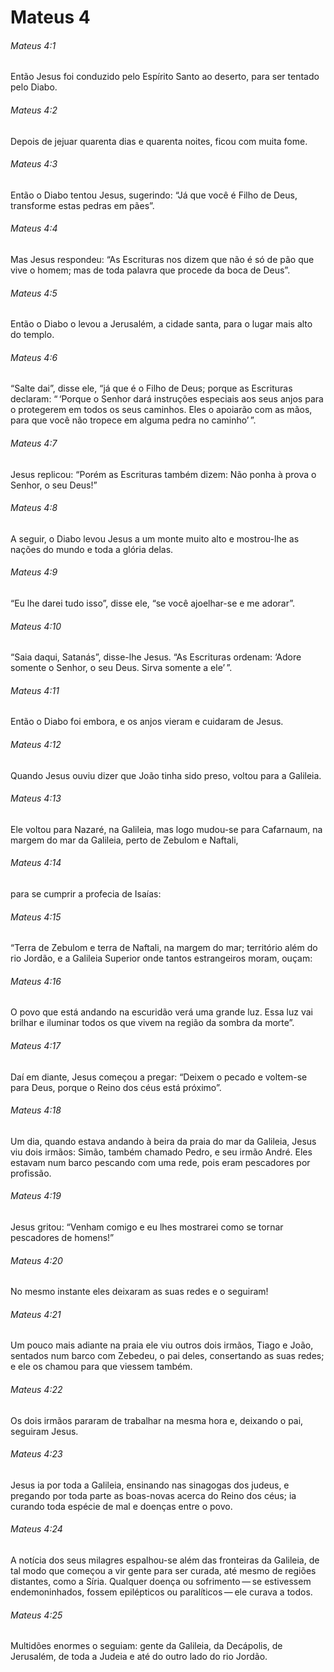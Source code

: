 # Mateus 4

###### Mateus 4:1

Então Jesus foi conduzido pelo Espírito Santo ao deserto, para ser tentado pelo Diabo.

###### Mateus 4:2

Depois de jejuar quarenta dias e quarenta noites, ficou com muita fome.

###### Mateus 4:3

Então o Diabo tentou Jesus, sugerindo: “Já que você é Filho de Deus, transforme estas pedras em pães”.

###### Mateus 4:4

Mas Jesus respondeu: “As Escrituras nos dizem que não é só de pão que vive o homem; mas de toda palavra que procede da boca de Deus”.

###### Mateus 4:5

Então o Diabo o levou a Jerusalém, a cidade santa, para o lugar mais alto do templo.

###### Mateus 4:6

“Salte dai”, disse ele, “já que é o Filho de Deus; porque as Escrituras declaram: “ ‘Porque o Senhor dará instruções especiais aos seus anjos para o protegerem em todos os seus caminhos. Eles o apoiarão com as mãos, para que você não tropece em alguma pedra no caminho’ ”.

###### Mateus 4:7

Jesus replicou: “Porém as Escrituras também dizem: Não ponha à prova o Senhor, o seu Deus!”

###### Mateus 4:8

A seguir, o Diabo levou Jesus a um monte muito alto e mostrou-lhe as nações do mundo e toda a glória delas.

###### Mateus 4:9

“Eu lhe darei tudo isso”, disse ele, “se você ajoelhar-se e me adorar”.

###### Mateus 4:10

“Saia daqui, Satanás”, disse-lhe Jesus. “As Escrituras ordenam: ‘Adore somente o Senhor, o seu Deus. Sirva somente a ele’ ”.

###### Mateus 4:11

Então o Diabo foi embora, e os anjos vieram e cuidaram de Jesus.

###### Mateus 4:12

Quando Jesus ouviu dizer que João tinha sido preso, voltou para a Galileia.

###### Mateus 4:13

Ele voltou para Nazaré, na Galileia, mas logo mudou-se para Cafarnaum, na margem do mar da Galileia, perto de Zebulom e Naftali,

###### Mateus 4:14

para se cumprir a profecia de Isaías:

###### Mateus 4:15

“Terra de Zebulom e terra de Naftali, na margem do mar; território além do rio Jordão, e a Galileia Superior onde tantos estrangeiros moram, ouçam:

###### Mateus 4:16

O povo que está andando na escuridão verá uma grande luz. Essa luz vai brilhar e iluminar todos os que vivem na região da sombra da morte”.

###### Mateus 4:17

Daí em diante, Jesus começou a pregar: “Deixem o pecado e voltem-se para Deus, porque o Reino dos céus está próximo”.

###### Mateus 4:18

Um dia, quando estava andando à beira da praia do mar da Galileia, Jesus viu dois irmãos: Simão, também chamado Pedro, e seu irmão André. Eles estavam num barco pescando com uma rede, pois eram pescadores por profissão.

###### Mateus 4:19

Jesus gritou: “Venham comigo e eu lhes mostrarei como se tornar pescadores de homens!”

###### Mateus 4:20

No mesmo instante eles deixaram as suas redes e o seguiram!

###### Mateus 4:21

Um pouco mais adiante na praia ele viu outros dois irmãos, Tiago e João, sentados num barco com Zebedeu, o pai deles, consertando as suas redes; e ele os chamou para que viessem também.

###### Mateus 4:22

Os dois irmãos pararam de trabalhar na mesma hora e, deixando o pai, seguiram Jesus.

###### Mateus 4:23

Jesus ia por toda a Galileia, ensinando nas sinagogas dos judeus, e pregando por toda parte as boas-novas acerca do Reino dos céus; ia curando toda espécie de mal e doenças entre o povo.

###### Mateus 4:24

A notícia dos seus milagres espalhou-se além das fronteiras da Galileia, de tal modo que começou a vir gente para ser curada, até mesmo de regiões distantes, como a Síria. Qualquer doença ou sofrimento — se estivessem endemoninhados, fossem epilépticos ou paralíticos — ele curava a todos.

###### Mateus 4:25

Multidões enormes o seguiam: gente da Galileia, da Decápolis, de Jerusalém, de toda a Judeia e até do outro lado do rio Jordão.

